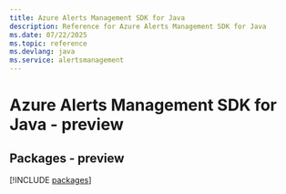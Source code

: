 ```yaml
---
title: Azure Alerts Management SDK for Java
description: Reference for Azure Alerts Management SDK for Java
ms.date: 07/22/2025
ms.topic: reference
ms.devlang: java
ms.service: alertsmanagement
---
```

# Azure Alerts Management SDK for Java - preview
## Packages - preview
[!INCLUDE [packages](alerts-management-index.md)]